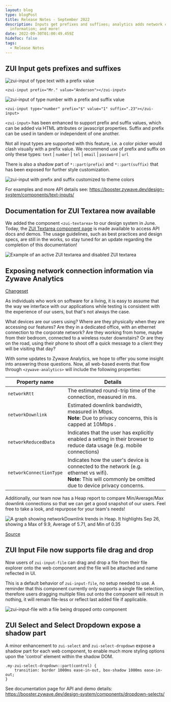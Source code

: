 ```yaml
---
layout: blog
type: blogPost
title: Release Notes - September 2022
description: Inputs get prefixes and suffixes; analytics adds network connection
  information; and more!
date: 2022-09-30T01:00:49.459Z
hideToc: false
tags:
  - Release Notes
---
```

## ZUI Input gets prefixes and suffixes

![zui-input of type text with a prefix value](/images/zui-input-text-prefix.jpg "zui-input of type text with a prefix value")



```
<zui-input prefix="Mr." value="Anderson"></zui-input>
```

![zui-input of type number with a prefix and suffix value](/images/zui-input-number-prefi-and-suffix.jpg "zui-input of type number with a prefix and suffix value")

```
<zui-input type="number" prefix="$" value="1" suffix=".23"></zui-input>
```

`<﻿zui-input>` has been enhanced to support prefix and suffix values, which can be added via HTML attributes or javascript properties. Suffix and prefix can be used in tandem or independent of one another.

N﻿ot all input types are supported with this feature, i.e. a color picker would clash visually with a prefix value. We recommend use of prefix and suffix on only these types: `text`  |  `number`  |  `tel`  |  `email`  |  `password`  |  `url`

T﻿here is also a shadow part of `*::part(prefix)` and `*::part(suffix)` that has been exposed for further style customization.

![zui-input with prefix and suffix customized to theme colors](/images/zui-input-number-prefi-and-suffix-customized.jpg "zui-input with prefix and suffix customized to theme colors")

F﻿or examples and more API details see: <https://booster.zywave.dev/design-system/components/text-inputs/>

<docs-spacer></docs-spacer>

## Documentation for ZUI Textarea now available

We added the component `<zui-textarea>` to our design system in June. Today, the [ZUI Textarea component page](/design-system/components/textareas/) is made available to access API docs and demos. The usage guidelines, such as best practices and design specs, are still in the works, so stay tuned for an update regarding the completion of this documentation!

![Example of an active ZUI textarea and disabled ZUI textarea](/images/zui-textarea.jpg "Example of an active ZUI textarea and disabled ZUI textarea")

<docs-spacer></docs-spacer>

## Exposing network connection information via Zywave Analytics

[Changeset](https://gitlab.com/zywave/app-platform/devkit/web-sdk/zywave-api-toolkit/-/merge_requests/315/diffs)

As individuals who work on software for a living, it is easy to assume that the way we interface with our applications while testing is consistent with the experience of our users, but that's not always the case.

What devices are our users using? Where are they physically when they are accessing our features? Are they in a dedicated office, with an ethernet connection to the corporate network? Are they working from home, maybe from their bedroom, connected to a wireless router downstairs? Or are they on the road, using their phone to shoot off a quick message to a client they will be visiting that day?

With some updates to Zywave Analytics, we hope to offer you some insight into answering those questions. Now, all web-based events that flow through `<zywave-analytics>` will include the following properties:

| Property name           | Details                                                                                                                                                           |     |
| ----------------------- | ----------------------------------------------------------------------------------------------------------------------------------------------------------------- | --- |
| `networkRtt`            | The estimated round-trip time of the connection, measured in ms.                                                                                                  |     |
| `networkDownlink`       | Estimated downlink bandwidth, measured in Mbps. <br> **Note**: Due to privacy concerns, this is capped at 10Mbps         .                                        |     |
| `networkReducedData`    | Indicates that the user has explicitly enabled a setting in their browser to reduce data usage (e.g. mobile connections)                                          |     |
| `networkConnectionType` | Indicates how the user's device is connected to the network (e.g. ethernet vs wifi).  <br>**Note:** This will commonly be omitted due to device privacy concerns. |     |

Additionally, our team now has a Heap report to compare Min/Average/Max downlink connections so that we can get a good snapshot of our users. Feel free to take a look, and repurpose for your team's needs!

![A graph showing networkDownlink trends in Heap. It highlights Sep 26, showing a Max of 9.9, Average of 5.71, and Min of 0.35](/images/heap-network-downlink.png)

[Source](https://heapanalytics.com/app/env/2837777013/graph/chart/Network-Bandwidth-Comparison-Report-2919213/edit/2923472)

<docs-spacer></docs-spacer>

## Z﻿UI Input File now supports file drag and drop

N﻿ow users of `zui-input-file` can drag and drop a file from their file explorer onto the web component and the file will be attached and name reflected in UI.

T﻿his is a default behavior of `zui-input-file`, no setup needed to use. A reminder that this component currently only supports a single file selection, therefore users dragging multiple files out onto the component will result in nothing, it will remain file-less or reflect last added file if applicable.

![zui-input-file with a file being dropped onto component](/images/zui-input-file-drag-and-drop.gif "zui-input-file with a file being dropped onto component")

<docs-spacer></docs-spacer>

## Z﻿UI Select and Select Dropdown expose a shadow part

A﻿ minor enhancement to `zui-select` and `zui-select-dropdown` expose a shadow part for each web component, to enable much more styling options upon the 'control' element within the shadow DOM.

```
.my-zui-select-dropdown::part(control) {
    transition: border 1000ms ease-in-out, box-shadow 1000ms ease-in-out;
}
```

S﻿ee documentation page for API and demo details: <https://booster.zywave.dev/design-system/components/dropdown-selects/>

[](https://booster.zywave.dev/design-system/components/dropdown-selects/)